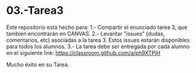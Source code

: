 # 03.-Tarea3

Este repositorio está hecho para:
1.- Compartir el enunciado tarea 3, que también encontrarán en CANVAS.
2.- Levantar "issues" (dudas, comentarios, etc) asociadas a la tarea 3. Estos issues estarán disponibles para todos los alumnos.
3.- La tarea debe ser entregada por cada alumno en el siguiente link: 
                  https://classroom.github.com/a/ph9XTPiH
                  
 Mucho éxito en su Tarea. 
